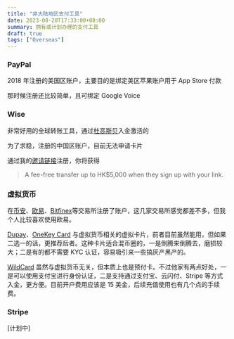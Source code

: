 ```yaml
---
title: "非大陆地区支付工具"
date: 2023-08-20T17:33:00+08:00
summary: 拥有或计划办理的支付工具
draft: true
tags: ["Overseas"]
---
```


### PayPal

2018 年注册的美国区账户，主要目的是绑定美区苹果账户用于 App Store 付款

那时候注册还比较简单，且可绑定 Google Voice

### Wise

非常好用的全球转账工具，通过[杜高斯贝]入金激活的

为了求稳，注册的中国区账户，目前无法申请卡片

通过我的[邀请链接][Wise]注册，你将获得

> A fee-free transfer up to HK$5,000 when they sign up with your link.

### 虚拟货币

在[币安][Binance]、[欧易][OKX]、[Bitfinex]等交易所注册了账户，这几家交易所感觉都差不多，但我个人比较喜欢使用欧易。

[Dupay][Depay Visa]、[OneKey Card] 与虚拟货币相关的虚拟卡片，前者目前虽然能用，但如果二选一的话，更推荐后者。这种卡片适合混币圈的，一是倒腾来倒腾去，磨损较大；二是有的都不需要 KYC 认证，容易吸引来一些搞灰产黑产的。

[WildCard] 虽然与虚拟货币无关，但本质上也是预付卡。不过他家有两点好处，一是可以使用支付宝进行身份认证，二是支持通过支付宝、云闪付、Stripe 等方式入金，更方便。目前开户费用应该是 15 美金，后续充值使用也有几个点的手续费。

### Stripe

[计划中]

[Depay Visa]: https://yourl.ink/dupay
[OneKey Card]: https://yourl.ink/onekey
[WildCard]: https://yourl.ink/wildcard
[Binance]: https://yourl.ink/binance
[OKX]: https://yourl.ink/okx
[Bitfinex]: https://yourl.ink/bitfinex
[Wise]: https://yourl.ink/wise
[杜高斯贝]: https://blog.shuaizheng.org/posts/overseas-bank-accounts/#dukascopy-bank-sa
